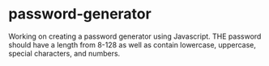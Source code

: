 # password-generator 

Working on creating a password generator using Javascript. 
THE password should have a length from 8-128 as well as contain lowercase, uppercase, special characters, and numbers.
